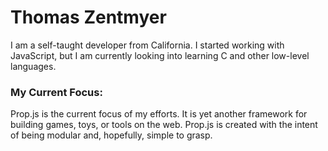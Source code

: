 # Thomas Zentmyer
I am a self-taught developer from California. I started working with JavaScript, but I am currently looking into learning C and other low-level languages. 

### My Current Focus:
Prop.js is the current focus of my efforts. It is yet another framework for building games, toys, or tools on the web. Prop.js is created with the intent of being modular and, hopefully, simple to grasp.

<!--
**ThomasZent/thomaszent** is a ✨ _special_ ✨ repository because its `README.md` (this file) appears on your GitHub profile.

Here are some ideas to get you started:

- 🔭 I’m currently working on ...
- 🌱 I’m currently learning ...
- 👯 I’m looking to collaborate on ...
- 🤔 I’m looking for help with ...
- 💬 Ask me about ...
- 📫 How to reach me: ...
- 😄 Pronouns: ...
- ⚡ Fun fact: ...
-->
